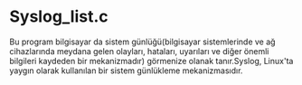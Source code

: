# Syslog_list.c
Bu program bilgisayar da sistem günlüğü(bilgisayar sistemlerinde ve ağ cihazlarında meydana gelen olayları, hataları, uyarıları ve diğer önemli bilgileri kaydeden bir mekanizmadır) görmenize olanak tanır.Syslog, Linux'ta yaygın olarak kullanılan bir sistem günlükleme mekanizmasıdır. 
